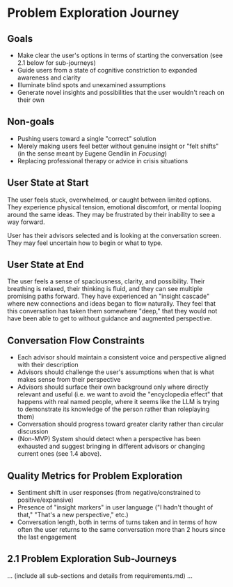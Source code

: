 # Problem Exploration Journey

## Goals

- Make clear the user's options in terms of starting the conversation (see 2.1 below for sub-journeys)
- Guide users from a state of cognitive constriction to expanded awareness and clarity
- Illuminate blind spots and unexamined assumptions
- Generate novel insights and possibilities that the user wouldn't reach on their own

## Non-goals

- Pushing users toward a single "correct" solution
- Merely making users feel better without genuine insight or "felt shifts" (in the sense meant by Eugene Gendlin in *Focusing*)
- Replacing professional therapy or advice in crisis situations

## User State at Start

The user feels stuck, overwhelmed, or caught between limited options. They experience physical tension, emotional discomfort, or mental looping around the same ideas. They may be frustrated by their inability to see a way forward.

User has their advisors selected and is looking at the conversation screen. They may feel uncertain how to begin or what to type.

## User State at End

The user feels a sense of spaciousness, clarity, and possibility. Their breathing is relaxed, their thinking is fluid, and they can see multiple promising paths forward. They have experienced an "insight cascade" where new connections and ideas began to flow naturally. They feel that this conversation has taken them somewhere "deep," that they would not have been able to get to without guidance and augmented perspective.

## Conversation Flow Constraints

- Each advisor should maintain a consistent voice and perspective aligned with their description
- Advisors should challenge the user's assumptions when that is what makes sense from their perspective
- Advisors should surface their own background only where directly relevant and useful (i.e. we want to avoid the "encyclopedia effect" that happens with real named people, where it seems like the LLM is trying to demonstrate its knowledge of the person rather than roleplaying them)
- Conversation should progress toward greater clarity rather than circular discussion
- (Non-MVP) System should detect when a perspective has been exhausted and suggest bringing in different advisors or changing current ones (see 1.4 above). 

## Quality Metrics for Problem Exploration

- Sentiment shift in user responses (from negative/constrained to positive/expansive)
- Presence of "insight markers" in user language ("I hadn't thought of that," "That's a new perspective," etc.)
- Conversation length, both in terms of turns taken and in terms of how often the user returns to the same conversation more than 2 hours since the last engagement

## 2.1 Problem Exploration Sub-Journeys

... (include all sub-sections and details from requirements.md) ... 